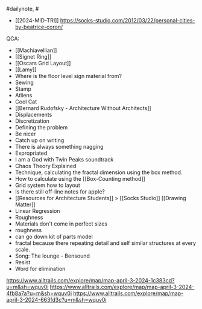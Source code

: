 #dailynote, #

- [[2024-MID-TRI]]
https://socks-studio.com/2012/03/22/personal-cities-by-beatrice-coron/

QCA:
- [[Machiavellian]]
- [[Signet Ring]]
- [[Oscars Grid Layout]] 
- [[Lamy]]
- Where is the floor level sign material from?
- Sewing 
- Stamp
- Atliens
- Cool Cat
- [[Bernard Rudofsky - Architecture Without Architects]]
- Displacements
- Discretization
- Defining the problem
- Be nicer
- Catch up on writing
- There is always something nagging
- Expropriated
- I am a God with Twin Peaks soundtrack
- Chaos Theory Explained
- Technique, calculating the fractal dimension using the box method.
- How to calculate using the [[Box-Counting method]]
- Grid system how to layout
- Is there still off-line notes for apple?
- [[Resources for Architecture Students]] > [[Socks Studio]] [[Drawing Matter]]
- Linear Regression
- Roughness
- Materials don't come in perfect sizes
- roughness
- can go down kit of parts model
- fractal because there repeating detail and self similar structures at every scale.
- Song: The lounge - Bensound
- Resist
- Word for elimination



https://www.alltrails.com/explore/map/map-april-3-2024-1c383cd?u=m&sh=wquv0i
https://www.alltrails.com/explore/map/map-april-3-2024-4fb8a7a?u=m&sh=wquv0i
https://www.alltrails.com/explore/map/map-april-3-2024-663fd3c?u=m&sh=wquv0i